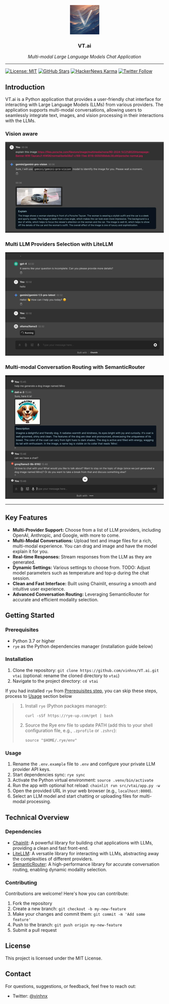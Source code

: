 <p align="center">
  <img src="./public/logo_dark.png" height="93" alt="icon" />
</p>

<h3 align="center">VT.ai</h3>

<p align="center">
  <em>Multi-modal Large Language Models Chat Application</em>
</p>

---

[![License: MIT](https://img.shields.io/badge/License-MIT-yellow.svg)](https://opensource.org/licenses/MIT)
[![GitHub Stars](https://img.shields.io/github/stars/vinhnx?style=social)](https://github.com/vinhnx)
[![HackerNews Karma](https://img.shields.io/hackernews/user-karma/vinhnx?style=social)](https://news.ycombinator.com/user?id=vinhnx)
[![Twitter Follow](https://img.shields.io/twitter/follow/vinhnx?style=social)](https://twitter.com/vinhnx)

## Introduction

VT.ai is a Python application that provides a user-friendly chat interface for interacting with Large Language Models (LLMs) from various providers. The application supports multi-modal conversations, allowing users to seamlessly integrate text, images, and vision processing in their interactions with the LLMs.

### Vision aware

![Multi-modal Conversation](./src/vtai/resources/screenshot/3.jpg)

### Multi LLM Providers Selection with LiteLLM

![Multi LLM Providers](./src/vtai/resources/screenshot/1.jpg)

### Multi-modal Conversation Routing with SemanticRouter

![Multi-modal Conversation](./src/vtai/resources/screenshot/2.jpg)

---

## Key Features

-   **Multi-Provider Support:** Choose from a list of LLM providers, including OpenAI, Anthropic, and Google, with more to come.
-   **Multi-Modal Conversations:** Upload text and image files for a rich, multi-modal experience. You can drag and image and have the model explain it for you.
-   **Real-time Responses:** Stream responses from the LLM as they are generated.
-   **Dynamic Settings:** Various settings to choose from. TODO: Adjust model parameters such as temperature and top-p during the chat session.
-   **Clean and Fast Interface:** Built using Chainlit, ensuring a smooth and intuitive user experience.
-   **Advanced Conversation Routing:** Leveraging SemanticRouter for accurate and efficient modality selection.

## Getting Started

### Prerequisites

-   Python 3.7 or higher
-   `rye` as the Python dependencies manager (installation guide below)

### Installation

1. Clone the repository: `git clone https://github.com/vinhnx/VT.ai.git vtai` (optional: rename the cloned directory to `vtai`)
2. Navigate to the project directory: `cd vtai`

If you had installed `rye` from [Prerequisites step](https://github.com/vinhnx/VT.ai?tab=readme-ov-file#prerequisites), you can skip these steps, process to [Usage](https://github.com/vinhnx/VT.ai?tab=readme-ov-file#usage) section below

> 1. Install `rye` (Python packages manager):
>     ```
>     curl -sSf https://rye-up.com/get | bash
>     ```
> 2. Source the Rye env file to update PATH (add this to your shell configuration file, e.g., `.zprofile` or `.zshrc`):
>     ```
>     source "$HOME/.rye/env"
>     ```

### Usage

1. Rename the `.env.example` file to `.env` and configure your private LLM provider API keys.
2. Start dependencies sync: `rye sync`
3. Activate the Python virtual environment: `source .venv/bin/activate`
4. Run the app with optional hot reload: `chainlit run src/vtai/app.py -w`
5. Open the provided URL in your web browser (e.g., `localhost:8000`).
6. Select an LLM model and start chatting or uploading files for multi-modal processing.

## Technical Overview

### Dependencies

-   [Chainlit](https://github.com/Chainlit/chainlit): A powerful library for building chat applications with LLMs, providing a clean and fast front-end.
-   [LiteLLM](https://github.com/BerriAI/litellm): A versatile library for interacting with LLMs, abstracting away the complexities of different providers.
-   [SemanticRouter](https://github.com/aurelio-labs/semantic-router): A high-performance library for accurate conversation routing, enabling dynamic modality selection.

### Contributing

Contributions are welcome! Here's how you can contribute:

1. Fork the repository
2. Create a new branch: `git checkout -b my-new-feature`
3. Make your changes and commit them: `git commit -m 'Add some feature'`
4. Push to the branch: `git push origin my-new-feature`
5. Submit a pull request

## License

This project is licensed under the MIT License.

## Contact

For questions, suggestions, or feedback, feel free to reach out:

-   Twitter: [@vinhnx](https://twitter.com/vinhnx)
